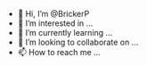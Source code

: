- 👋 Hi, I’m @BrickerP
- 👀 I’m interested in ...
- 🌱 I’m currently learning ...
- 💞️ I’m looking to collaborate on ...
- 📫 How to reach me ...

<!---
BrickerP/BrickerP is a ✨ special ✨ repository because its `README.md` (this file) appears on your GitHub profile.
You can click the Preview link to take a look at your changes.
--->
